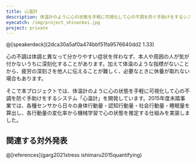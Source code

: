 ```yaml
---
title: 心温計
description: 体温計のように心の状態を手軽に可視化して心の不調を防ぐ手助けをするシステム「心温計」を開発しています。心温計はウェアラブルセンサを使って日々の身体行動量・認知行動量・社会行動量・睡眠量を算出し、各行動量の変化率から機械学習で心の状態を推定します。
eyecatch: /img/project_shinonkei.jpg
project: private
---
```


@[speakerdeck](2dca30a5af0a474bbf51fa9576640dd2 1.33)

心の不調は体調と異なって分かりやすい症状を伴わなず、本人や周囲の人が気が付かないうちに深刻化することがあります。加えて体温のような指標がないことから、疲労の深刻さを他人に伝えることが難しく、必要なときに休養が取れない場合もあります。

そこで本プロジェクトでは、体温計のように心の状態を手軽に可視化して心の不調を防ぐ手助けをするシステム「心温計」を開発しています。2015年度未踏事業では、各種センサから日々の身体行動量・認知行動量・社会行動量・睡眠量を算出し、各行動量の変化率から機械学習で心の状態を推定する仕組みを実装しました。

## 関連する対外発表

@[references](garg2021stress ishimaru2015quantifying)